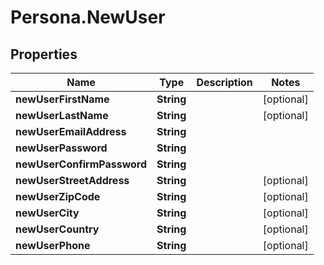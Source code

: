 # Persona.NewUser

## Properties

Name | Type | Description | Notes
------------ | ------------- | ------------- | -------------
**newUserFirstName** | **String** |  | [optional] 
**newUserLastName** | **String** |  | [optional] 
**newUserEmailAddress** | **String** |  | 
**newUserPassword** | **String** |  | 
**newUserConfirmPassword** | **String** |  | 
**newUserStreetAddress** | **String** |  | [optional] 
**newUserZipCode** | **String** |  | [optional] 
**newUserCity** | **String** |  | [optional] 
**newUserCountry** | **String** |  | [optional] 
**newUserPhone** | **String** |  | [optional] 


